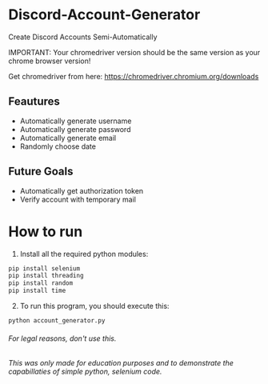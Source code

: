 # Discord-Account-Generator
Create Discord Accounts Semi-Automatically


IMPORTANT: Your chromedriver version should be the same version as your chrome browser version!

Get chromedriver from here: https://chromedriver.chromium.org/downloads

## Feautures

+ Automatically generate username
+ Automatically generate password
+ Automatically generate email
+ Randomly choose date

## Future Goals
+ Automatically get authorization token
+ Verify account with temporary mail

# How to run
1. Install all the required python modules:

```py
pip install selenium
pip install threading
pip install random
pip install time
```


2. To run this program, you should execute this:

```
python account_generator.py

```

###### For legal reasons, don't use this.
###### This was only made for education purposes and to demonstrate the capabillaties of simple python, selenium code.
